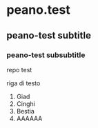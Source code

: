 # peano.test
## peano-test subtitle
### peano-test subsubtitle
repo test

riga di testo

1. Giad
2. Cinghi
3. Bestia
4. AAAAAA